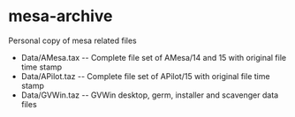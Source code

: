 # mesa-archive
Personal copy of mesa related files

* Data/AMesa.tax  -- Complete file set of AMesa/14 and 15 with original file time stamp 
* Data/APilot.taz -- Complete file set of APilot/15 with original file time stamp
* Data/GVWin.taz  -- GVWin desktop, germ, installer and scavenger data files